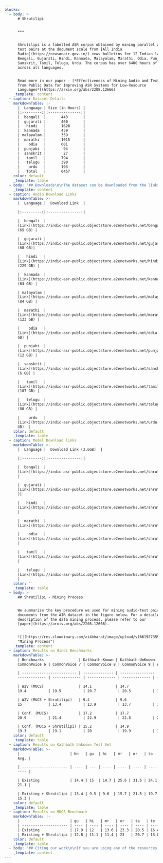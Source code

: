 ```yaml
---
blocks:
  - body: >
      # Shrutilipi


      ***


      Shrutilipi is a labelled ASR corpus obtained by mining parallel audio and
      text pairs at the document scale from [All India
      Radio](https://newsonair.gov.in/) news bulletins for 12 Indian languages:
      Bengali, Gujarati, Hindi, Kannada, Malayalam, Marathi, Odia, Punjabi,
      Sanskrit, Tamil, Telugu, Urdu. The corpus has over 6400 hours of data
      across all languages.


      Read more in our paper - [*Effectiveness of Mining Audio and Text Pairs
      from Public Data for Improving ASR Systems for Low-Resource
      Languages*](https://arxiv.org/abs/2208.12666)
    _template: content
  - caption: Dataset Details
    markdownTable: |-
      |  Language | Size (in Hours) |
      |:---------:|:---------------:|
      |  bengali  |       443       |
      |  gujarati |       460       |
      |   hindi   |       1620      |
      |  kannada  |       459       |
      | malayalam |       359       |
      |  marathi  |       1015      |
      |    odia   |       601       |
      |  punjabi  |        94       |
      |  sanskrit |        27       |
      |   tamil   |       794       |
      |   telugu  |       390       |
      |    urdu   |       193       |
      |   Total   |       6457      |
    color: default
    _template: table
  - body: "## Downloads\n\nThe dataset can be downloaded from the links given below -\n\nDownload transcripts - [Link](https://indic-asr-public.objectstore.e2enetworks.net/shrutilipi/shrutilipi\\_fairseq.zip)\n\nThe transcripts and audio paths are provided in [fairseq](https://github.com/facebookresearch/fairseq/blob/main/examples/wav2vec/README.md#fine-tune-a-pre-trained-model-with-ctc) format, which can be directly used for training models using the fairseq library. It consists of 3 files -&#x20;\n\n`train.tsv`\_file - Each line in the file contains the relative path to an audio file and the number of frames in the audio separated by tabs. The file also contains a header which has the absolute path to the dataset.\n\n`train.wrd`\_(word) file - each line contains the transcription for the audio file in the '.tsv' file which is corresponding to the same line number (ignoring the header in the '.tsv' file).\n\n`train.ltr`\_(letter) file - Tokenized transcriptions for the corresponding sentences in 'wrd' file. (tokenized to characters)\n\n**Audio Dataset Format**\n\n*   The audio files for each news bulletin are present in separate folders.\n*   The audio files are stored in\_`wav`\_format sampled at 16KHz.\n*   The audio filenames are numbered by sentence ids in the bulletin, eg.\_`sent_1.wav`\n\n**Folder Structure**\n\n```\ndata\n├── bengali\n│   ├── <bulletin-1>\n│   │   ├── sent_1.wav\n│   │   ├── sent_2.wav\n│   │   ├── ...\n│   │   └── sent_n.txt\n│   ├── <bulletin-2>\n│   └── ...\n├── gujarati\n├── ...\n```\n"
    _template: content
  - caption: Audio Download Links
    markdownTable: >-
      |  Language |  Download Link  |

      |:---------:|:---------------:|

      |  bengali  |
      [Link](https://indic-asr-public.objectstore.e2enetworks.net/bengali.zip)
      (65 GB) |

      |  gujarati |
      [Link](https://indic-asr-public.objectstore.e2enetworks.net/gujarati.zip)
      (68 GB)|

      |   hindi   |
      [Link](https://indic-asr-public.objectstore.e2enetworks.net/hindi.zip)
      (229 GB) |

      |  kannada  |
      [Link](https://indic-asr-public.objectstore.e2enetworks.net/kannada.zip)
      (63 GB) |

      | malayalam |
      [Link](https://indic-asr-public.objectstore.e2enetworks.net/malayalam.zip)
      (84 GB) |

      |  marathi  |
      [Link](https://indic-asr-public.objectstore.e2enetworks.net/marathi.zip)
      (123 GB) |

      |    odia   |
      [Link](https://indic-asr-public.objectstore.e2enetworks.net/odia.zip) (74
      GB) |

      |  punjabi  |
      [Link](https://indic-asr-public.objectstore.e2enetworks.net/punjabi.zip)
      (12 GB) |

      |  sanskrit |
      [Link](https://indic-asr-public.objectstore.e2enetworks.net/sanskrit.zip)
      (6 GB) |

      |   tamil   |
      [Link](https://indic-asr-public.objectstore.e2enetworks.net/tamil.zip)
      (107 GB) |

      |   telugu  |
      [Link](https://indic-asr-public.objectstore.e2enetworks.net/telugu.zip)
      (80 GB) |

      |    urdu   |
      [Link](https://indic-asr-public.objectstore.e2enetworks.net/urdu.zip) (30
      GB)  |
    color: default
    _template: table
  - caption: Model Download links
    markdownTable: >-
      |  Language |  Download Link (3.6GB)  |

      |:---------:|:---------------:|

      |  bengali  |
      [Link](https://indic-asr-public.objectstore.e2enetworks.net/shrutil/shrutilipi_models/bengali/checkpoint_best.pt)
      |

      |  gujarati |
      [Link](https://indic-asr-public.objectstore.e2enetworks.net/shrutil/shrutilipi_models/gujarati/checkpoint_best.pt
      )|

      |   hindi   |
      [Link](https://indic-asr-public.objectstore.e2enetworks.net/shrutil/shrutilipi_models/hindi/checkpoint_best.pt)
      |

      |  marathi  |
      [Link](https://indic-asr-public.objectstore.e2enetworks.net/shrutil/shrutilipi_models/marathi/checkpoint_best.pt)|

      |    odia   |
      [Link](https://indic-asr-public.objectstore.e2enetworks.net/shrutil/shrutilipi_models/odia/checkpoint_best.pt)
      |

      |   tamil   |
      [Link](https://indic-asr-public.objectstore.e2enetworks.net/shrutil/shrutilipi_models/tamil/checkpoint_best.pt)
      |

      |   telugu  |
      [Link](https://indic-asr-public.objectstore.e2enetworks.net/shrutil/shrutilipi_models/telugu/checkpoint_best.pt)
      |
    color: ''
    _template: table
  - body: >
      ## Shrutilipi - Mining Process


      We summarize the key procedure we used for mining audio-text pairs from
      documents from the AIR dataset in the figure below. For a detailed
      description of the data mining process, please refer to our
      [paper](https://arxiv.org/abs/2208.12666).


      ![](https://res.cloudinary.com/ai4bharat/image/upload/v1661927359/alignment-figure\_pie8yd.png
      "Mining Process")
    _template: content
  - caption: Results on Hindi Benchmarks
    markdownTable: >-
      | Benchmarks                | Kathbath-Known | Kathbath-UnKnown | Tarini |
      CommonVoice 6 | CommonVoice 7 | CommonVoice 8 | CommonVoice 9 | Avg. |

      | ------------------------- | -------------- | ---------------- | ------ |
      ------------- | ------------- | ------------- | ------------- | ---- |

      | W2V (MUCS)                | 14.1           | 14.7             | 22.7   |
      19.4          | 19.5          | 20.7          | 20.5          | 18.8 |

      | W2V (MUCS + Shrutilipi)   | 9.4            | 9.6              | 19.7   |
      15            | 13.4          | 13.9          | 13.7          | 13.5 |

      | Conf. (MUCS)              | 17.2           | 17.7             | 25.4   |
      20.9          | 21.4          | 22.9          | 22.8          | 21.2 |

      | Conf. (MUCS + Shrutilipi) | 15.2           | 14.9             | 23.9   |
      19.3          | 19.1          | 20            | 19.9          | 18.9 |
    color: default
    _template: table
  - caption: Results on Kathbath Unknown Test Set
    markdownTable: >-
      |                       | bn   | gu  | hi   | mr   | or   | ta   | te   |
      Avg. |

      | --------------------- | ---- | --- | ---- | ---- | ---- | ---- | ---- |
      ---- |

      | Existing              | 14.4 | 15  | 14.7 | 25.6 | 31.5 | 24.1 | 22.3 |
      21.1 |

      | Existing + Shrutilipi | 13.4 | 9.5 | 9.6  | 15.7 | 21.5 | 19.7 | 17.7 |
      15.3 |
    color: default
    _template: table
  - caption: Results on MUCS Benchmark
    markdownTable: |-
      |                       | gu   | hi   | mr   | or   | ta   | te   | Avg. |
      | --------------------- | ---- | ---- | ---- | ---- | ---- | ---- | ---- |
      | Existing              | 17.9 | 12   | 13.6 | 23.3 | 20.5 | 16.4 | 17.3 |
      | Existing + Shrutilipi | 12.8 | 11.1 | 11.4 | 23   | 20.7 | 13.8 | 15.5 |
    color: default
    _template: table
  - body: "## Citing our work\n\nIf you are using any of the resources, please cite the following article:\n\n```\n@misc{https://doi.org/10.48550/arxiv.2208.12666,\n  doi = {10.48550/ARXIV.2208.12666},\n  url = {https://arxiv.org/abs/2208.12666},\n  author = {Bhogale, Kaushal Santosh and Raman, Abhigyan and Javed, Tahir and Doddapaneni, Sumanth and Kunchukuttan, Anoop and Kumar, Pratyush and Khapra, Mitesh M.},\n  title = {Effectiveness of Mining Audio and Text Pairs from Public Data for Improving ASR Systems for Low-Resource Languages},\n  publisher = {arXiv},\n  year = {2022},\n  copyright = {arXiv.org perpetual, non-exclusive license}\n}\n```\n\nWe would like to hear from you if:\n\n*   You are using our resources. Please let us know how you are putting these resources to use.\n*   You have any feedback on these resources.\n\n## License\n\n### Dataset\n\nThe Shrutilipi dataset is released under this licensing scheme:\n\n*   We do not own any of the raw text and audio from which this dataset has been extracted.\n*   The raw dataset and audio have been crawled from the publicly available website: [https://newsonair.gov.in](https://newsonair.gov.in/)\n*   We license the actual packaging of this data under the\_[Creative Commons CC0 license (“no rights reserved”)](http://creativecommons.org/publicdomain/zero/1.0) license.\n*   To the extent possible under law,\_[AI4Bharat](https://ai4bharat.iitm.ac.in/samanantar)\_has waived all copyright and related or neighboring rights to\_the Shrutilipi dataset.\n*   This work is published from: India.\n\n### Code and Models\n\nThe code and models are released under the MIT License.\n\n## Contributors\n\n*   Kaushal Bhogale\n*   Abhigyan Raman\n*   Tahir Javed\n*   Sumanth Doddapaneni\n*   Anoop Kunchukuttan\n*   Mitesh Khapra\n*   Pratush Kumar\n\n## Contact\n\n*   Anoop Kunchukuttan ([anoop.kunchukuttan@gmail.com](mailto:anoop.kunchukuttan@gmail.com))\n*   Mitesh Khapra ([miteshk@cse.iitm.ac.in](mailto:miteshk@cse.iitm.ac.in))\n*   Pratyush Kumar ([pratyush@cse.iitm.ac.in](mailto:pratyush@cse.iitm.ac.in))\n\n## Acknowledgements\n\nWe would like to thank the Ministry of Electronics and Information Technology ([MeitY](https://www.meity.gov.in/)) of the Government of India and the Centre for Development of Advanced Computing ([C-DAC](https://www.cdac.in/index.aspx?id=pune)), Pune for generously supporting this work and providing us access to multiple GPU nodes on the Param Siddhi Supercomputer. We would like to thank the EkStep Foundation and Nilekani Philanthropies for their generous grant which went into hiring human resources as well as cloud resources needed for this work. We would like to thank Megh Makhwana from Nvidia for helping in training Conformer-based ASR models. We would like to thank the EkStep Foundation for providing the Tarini dataset. We would like to thank Janki Nawale and Anupama Sujatha from AI4Bharat for helping in coordinating the annotation task, and extend thanks to all the annotators of AI4Bharat team.&#x20;\n"
    _template: content
---
```


